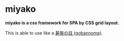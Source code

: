# miyako

**miyako is a css framework for SPA by CSS grid layout.**

This is able to use like a [碁盤の目 (gobannome)](https://ja.wikipedia.org/wiki/京都市内の通り).
